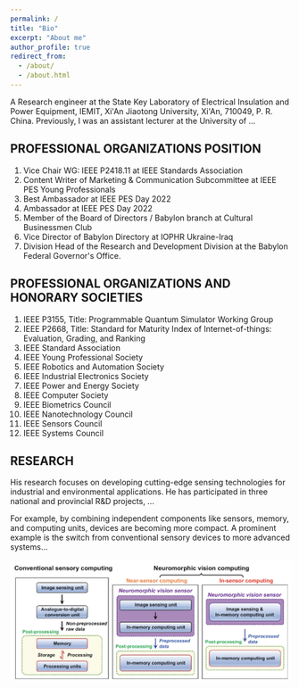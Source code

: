 ```yaml
---
permalink: /
title: "Bio"
excerpt: "About me"
author_profile: true
redirect_from: 
  - /about/
  - /about.html
---
```


A Research engineer at the State Key Laboratory of Electrical Insulation and Power Equipment, IEMIT, Xi'An Jiaotong University, Xi'An, 710049, P. R. China. Previously, I was an assistant lecturer at the University of ...

## PROFESSIONAL ORGANIZATIONS POSITION
1. Vice Chair WG: IEEE P2418.11 at IEEE Standards Association
2. Content Writer of Marketing & Communication Subcommittee at IEEE PES Young Professionals
3. Best Ambassador at IEEE PES Day 2022
4. Ambassador at IEEE PES Day 2022
5. Member of the Board of Directors / Babylon branch at Cultural Businessmen Club
6. Vice Director of Babylon Directory at IOPHR Ukraine-Iraq
7. Division Head of the Research and Development Division at the Babylon Federal Governor's Office.

## PROFESSIONAL ORGANIZATIONS AND HONORARY SOCIETIES
1. IEEE P3155, Title: Programmable Quantum Simulator Working Group
2. IEEE P2668, Title: Standard for Maturity Index of Internet-of-things: Evaluation, Grading, and Ranking
3. IEEE Standard Association
4. IEEE Young Professional Society
5. IEEE Robotics and Automation Society
6. IEEE Industrial Electronics Society
7. IEEE Power and Energy Society
8. IEEE Computer Society
9. IEEE Biometrics Council
10. IEEE Nanotechnology Council
11. IEEE Sensors Council
12. IEEE Systems Council

## RESEARCH
His research focuses on developing cutting-edge sensing technologies for industrial and environmental applications. He has participated in three national and provincial R&D projects, ...

For example, by combining independent components like sensors, memory, and computing units, devices are becoming more compact. A prominent example is the switch from conventional sensory devices to more advanced systems...

![Editing a markdown file for a talk](/images/editing-talk.png)
